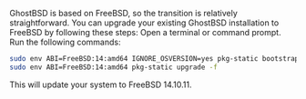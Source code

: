 GhostBSD is based on FreeBSD, so the transition is relatively straightforward. You can upgrade your existing GhostBSD installation to FreeBSD by following these steps:
Open a terminal or command prompt.
Run the following commands:
```bash
sudo env ABI=FreeBSD:14:amd64 IGNORE_OSVERSION=yes pkg-static bootstrap -f
sudo env ABI=FreeBSD:14:amd64 pkg-static upgrade -f
```

This will update your system to FreeBSD 14.10.11.
